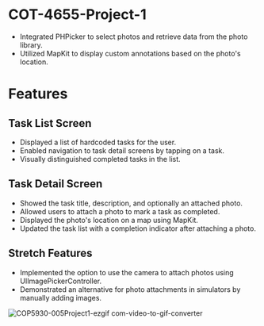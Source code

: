 # COT-4655-Project-1

* Integrated PHPicker to select photos and retrieve data from the photo library.
* Utilized MapKit to display custom annotations based on the photo's location.

# Features

## Task List Screen

* Displayed a list of hardcoded tasks for the user.
* Enabled navigation to task detail screens by tapping on a task.
* Visually distinguished completed tasks in the list.

## Task Detail Screen

* Showed the task title, description, and optionally an attached photo.
* Allowed users to attach a photo to mark a task as completed.
* Displayed the photo's location on a map using MapKit.
* Updated the task list with a completion indicator after attaching a photo.

## Stretch Features

* Implemented the option to use the camera to attach photos using UIImagePickerController.
* Demonstrated an alternative for photo attachments in simulators by manually adding images.



![COP5930-005Project1-ezgif com-video-to-gif-converter](https://github.com/user-attachments/assets/cfc23d99-0986-4671-93d3-e78b97c1ce7a)

